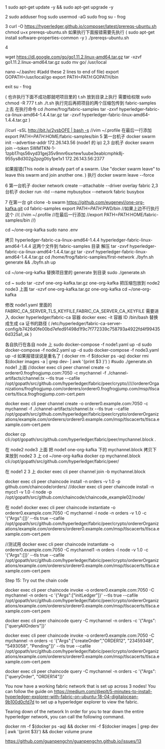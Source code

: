 1
sudo apt-get update -y && sudo apt-get upgrade -y

2
sudo adduser frog
sudo usermod -aG sudo frog
su - frog

3
curl -O https://hyperledger.github.io/composer/latest/prereqs-ubuntu.sh
chmod u+x prereqs-ubuntu.sh
如果执行下面报错需要先执行
(
sudo apt-get install software-properties-common -y
)
./prereqs-ubuntu.sh

4

wget https://dl.google.com/go/go1.11.2.linux-amd64.tar.gz
tar -xzvf go1.11.2.linux-amd64.tar.gz
sudo mv go/ /usr/local

nano ~/.bashrc
#(add these 2 lines to end of file)
export GOPATH=/usr/local/go
export PATH=$PATH:$GOPATH/bin

exit
su - frog

(
也许执行下面不成功那就吧项目里的 t.sh 放到目录上执行 需要给权限
sudo chmod -R 777 t.sh
./t.sh
执行完后再把项目的两个压缩包传到 fabric-samples 上去 在执行命令
cd /home/frog/fabric-samples
tar -zxvf hyperledger-fabric-ca-linux-amd64-1.4.4.tar.gz
tar -zxvf hyperledger-fabric-linux-amd64-1.4.4.tar.gz
)

//curl -sSL http://bit.ly/2ysbOFE | bash -s
//vim ~/.profile
在最后一行添加
export PATH=$PATH:$HOME/fabric-samples/bin
5
第一台机子
docker swarm init --advertise-addr 172.26.143.56 (node1 的 ip)
2,3 台机子
docker swarm join --token SWMTKN-1-1zpb17rqs56vyd31gej35v9nnr6sxrtew1uube3eablcmphk8j-955ys8d302g2pzg0tiy1pe1x1 172.26.143.56:2377

如果报错(This node is already part of a swarm. Use "docker swarm leave" to leave this swarm and join another one. )
执行 docker swarm leave --force

6
第一台机子
docker network create --attachable --driver overlay fabric
2,3 台机子
docker run -itd --name mybusybox --network fabric busybox

7 在第一台
git clone -b swarm https://github.com/eugeneyl/one-org-kafka.git
cd fabric-samples
export PATH=$PATH:$PWD/bin
//如果上边不行执行这个
//(
//vim ~/.profile
//在最后一行添加
//export PATH=$PATH:$HOME/fabric-samples/bin
//)

cd ~/one-org-kafka
sudo nano .env

拷贝 hyperledger-fabric-ca-linux-amd64-1.4.4 hyperledger-fabric-linux-amd64-1.4.4 这两个文件到 fabric-samples 目录
解压
tar -zxvf hyperledger-fabric-ca-linux-amd64-1.4.4.tar.gz
tar -zxvf hyperledger-fabric-linux-amd64-1.4.4.tar.gz
cd /home/frog/fabric-samples/first-network
./byfn.sh generate && ./byfn.sh up

cd ~/one-org-kafka
替换项目里的 generate 到目录
sudo ./generate.sh

cd ~
sudo tar -czvf one-org-kafka.tar.gz one-org-kafka
把压缩包放到 node2 node3 上面
tar -xzvf one-org-kafka.tar.gz one-org-kafka
cd ~/one-org-kafka

修改 node1.yaml 里面的 FABRIC_CA_SERVER_TLS_KEYFILE,FABRIC_CA_SERVER_CA_KEYFILE
需要进入 docker hyperledger/fabric-ca 容器 docker exec -it 容器 ID /bin/bash
替换成生成 ca 证书的路径
(
/etc/hyperledger/fabric-ca-server-config/b7426d0fe00bd7efed91498d1f9c7f772339c758793a4922fd4f994356d325a1_sk
)

各自执行在各自 node 上
sudo docker-compose -f node1.yaml up -d
sudo docker-compose -f node2.yaml up -d
sudo docker-compose -f node3.yaml up -d
如果报错误说是重名了
(
docker rm -f $(docker ps -aq)
  docker rmi  $(docker images -a | grep dev- | awk '{print \$3 }')
)
#sudo ./generate.sh
node1 上面
//docker exec cli peer channel create -o orderer0.frogfrogjump.com:7050 -c mychannel -f ./channel-artifacts/channel.tx --tls true --cafile /opt/gopath/src/github.com/hyperledger/fabric/peer/crypto/////ordererOrganizations/frogfrogjump.com/orderers/orderer0.frogfrogjump.com/msp/tlscacerts/tlsca.frogfrogjump.com-cert.pem

docker exec cli peer channel create -o orderer0.example.com:7050 -c mychannel -f ./channel-artifacts/channel.tx --tls true --cafile /opt/gopath/src/github.com/hyperledger/fabric/peer/crypto/ordererOrganizations/example.com/orderers/orderer0.example.com/msp/tlscacerts/tlsca.example.com-cert.pem

docker cp cli:/opt/gopath/src/github.com/hyperledger/fabric/peer/mychannel.block .

在 node2 node3 上面
把 node1 one-org-kafka 下的 mychannel.block 拷贝下来放到 node2 3 上
cd ~/one-org-kafka
docker cp mychannel.block cli:/opt/gopath/src/github.com/hyperledger/fabric/peer/

在 node1 2 3 上
docker exec cli peer channel join -b mychannel.block
 
docker exec cli peer chaincode install -n orders -v 1.0 -p github.com/chaincode/orders/
//docker exec cli peer chaincode install -n mycc1 -v 1.0 -l node -p /opt/gopath/src/github.com/chaincode/chaincode_example02/node/

在 node1
docker exec cli peer chaincode instantiate -o orderer0.example.com:7050 -C mychannel -l node -n orders -v 1.0 -c '{"Args":[]}' --tls true --cafile /opt/gopath/src/github.com/hyperledger/fabric/peer/crypto/ordererOrganizations/example.com/orderers/orderer0.example.com/msp/tlscacerts/tlsca.example.com-cert.pem

//测试用
docker exec cli peer chaincode instantiate -o orderer0.example.com:7050 -C mychannel1 -n orders -l node -v 1.0 -c '{"Args":[]}' --tls true --cafile /opt/gopath/src/github.com/hyperledger/fabric/peer/crypto/ordererOrganizations/example.com/orderers/orderer0.example.com/msp/tlscacerts/tlsca.example.com-cert.pem

Step 15: Try out the chain code

docker exec cli peer chaincode invoke -o orderer0.example.com:7050 -C mychannel -n orders -c '{"Args":["initLedger"]}' --tls true --cafile /opt/gopath/src/github.com/hyperledger/fabric/peer/crypto/ordererOrganizations/example.com/orderers/orderer0.example.com/msp/tlscacerts/tlsca.example.com-cert.pem

docker exec cli peer chaincode query -C mychannel -n orders -c '{"Args":["queryAllOrders"]}'

docker exec cli peer chaincode invoke -o orderer0.example.com:7050 -C mychannel -n orders -c '{"Args":["createOrder","ORDER12", "23459348", "5493058", "Pending"]}' --tls true --cafile /opt/gopath/src/github.com/hyperledger/fabric/peer/crypto/ordererOrganizations/example.com/orderers/orderer0.example.com/msp/tlscacerts/tlsca.example.com-cert.pem

docker exec cli peer chaincode query -C mychannel -n orders -c '{"Args":["queryOrder", "ORDER14"]}'

You now have a working fabric network that is set up across 3 nodes! You can follow the guide on https://medium.com/@eplt/5-minutes-to-install-hyperledger-explorer-with-fabric-on-ubuntu-18-04-digitalocean-9b100d0cfd7d to set up a hyperledger explorer to view the fabric.

Tearing down of the network
In order for you to tear down the entire hyperledger network, you can call the following command.

docker rm -f $(docker ps -aq) && docker rmi -f $(docker images | grep dev | awk '{print \$3}') && docker volume prune

https://github.com/guanpengchn/guanpengchn.github.io/issues/13
